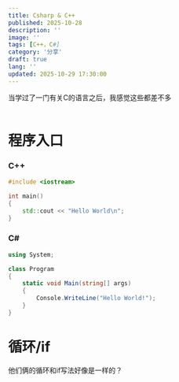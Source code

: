 ```yaml
---
title: Csharp & C++
published: 2025-10-28
description: ''
image: ''
tags: [C++，C#]
category: '分享'
draft: true
lang: ''
updated: 2025-10-29 17:30:00
---
```

当学过了一门有关C的语言之后，我感觉这些都差不多
</br>
</br>

# 程序入口
### C++
```cpp title="Hello.cpp"
#include <iostream>

int main()
{
    std::cout << "Hello World\n";
}

```

### C#
```cs title="Hello.cs"
using System;

class Program
{
    static void Main(string[] args)
    {
        Console.WriteLine("Hello World!");
    }
}

```
# 循环/if
他们俩的循环和if写法好像是一样的？